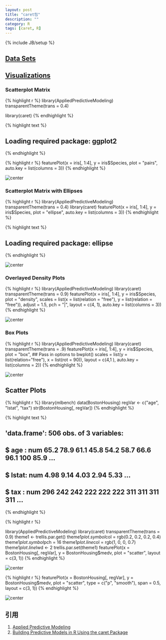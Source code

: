 ```yaml
---
layout: post
title: "caret包"
description: ""
category: R
tags: [caret, R]
---
```

{% include JB/setup %}

## [Data Sets](http://caret.r-forge.r-project.org/datasets.html#)

## [Visualizations](http://caret.r-forge.r-project.org/visualizations.html)

### Scatterplot Matrix


{% highlight r %}
library(AppliedPredictiveModeling)
transparentTheme(trans = 0.4)

library(caret)
{% endhighlight %}



{% highlight text %}
## Loading required package: ggplot2
{% endhighlight %}



{% highlight r %}
featurePlot(x = iris[, 1:4], y = iris$Species, plot = "pairs", auto.key = list(columns = 3))
{% endhighlight %}

![center](/figs/2014-05-23-caret-package/fig1.png) 


### Scatterplot Matrix with Ellipses


{% highlight r %}
library(AppliedPredictiveModeling)
transparentTheme(trans = 0.4)
library(caret)
featurePlot(x = iris[, 1:4], y = iris$Species, plot = "ellipse", auto.key = list(columns = 3))
{% endhighlight %}



{% highlight text %}
## Loading required package: ellipse
{% endhighlight %}

![center](/figs/2014-05-23-caret-package/fig2.png) 


### Overlayed Density Plots


{% highlight r %}
library(AppliedPredictiveModeling)
library(caret)
transparentTheme(trans = 0.9)
featurePlot(x = iris[, 1:4], y = iris$Species, plot = "density", scales = list(x = list(relation = "free"), 
    y = list(relation = "free")), adjust = 1.5, pch = "|", layout = c(4, 1), 
    auto.key = list(columns = 3))
{% endhighlight %}

![center](/figs/2014-05-23-caret-package/fig3.png) 


### Box Plots


{% highlight r %}
library(AppliedPredictiveModeling)
library(caret)
transparentTheme(trans = .9)
featurePlot(x = iris[, 1:4],
                  y = iris$Species,
                  plot = "box",
                  ## Pass in options to bwplot() 
                  scales = list(y = list(relation="free"),
                                x = list(rot = 90)),
                  layout = c(4,1 ),
                  auto.key = list(columns = 2))
{% endhighlight %}

![center](/figs/2014-05-23-caret-package/fig4.png) 


## Scatter Plots


{% highlight r %}
library(mlbench)
data(BostonHousing)
regVar <- c("age", "lstat", "tax")
str(BostonHousing[, regVar])
{% endhighlight %}



{% highlight text %}
## 'data.frame':	506 obs. of  3 variables:
##  $ age  : num  65.2 78.9 61.1 45.8 54.2 58.7 66.6 96.1 100 85.9 ...
##  $ lstat: num  4.98 9.14 4.03 2.94 5.33 ...
##  $ tax  : num  296 242 242 222 222 222 311 311 311 311 ...
{% endhighlight %}



{% highlight r %}

library(AppliedPredictiveModeling)
library(caret)
transparentTheme(trans = 0.9)
theme1 <- trellis.par.get()
theme1$plot.symbol$col = rgb(0.2, 0.2, 0.2, 0.4)
theme1$plot.symbol$pch = 16
theme1$plot.line$col = rgb(1, 0, 0, 0.7)
theme1$plot.line$lwd <- 2
trellis.par.set(theme1)
featurePlot(x = BostonHousing[, regVar], y = BostonHousing$medv, plot = "scatter", 
    layout = c(3, 1))
{% endhighlight %}

![center](/figs/2014-05-23-caret-package/fig51.png) 

{% highlight r %}
featurePlot(x = BostonHousing[, regVar], y = BostonHousing$medv, plot = "scatter", 
    type = c("p", "smooth"), span = 0.5, layout = c(3, 1))
{% endhighlight %}

![center](/figs/2014-05-23-caret-package/fig52.png) 

## 引用

1. [Applied Predictive Modeling](http://appliedpredictivemodeling.com/)
1. [Building Predictive Models in R Using the caret Package
](http://www.jstatsoft.org/v28/i05)





